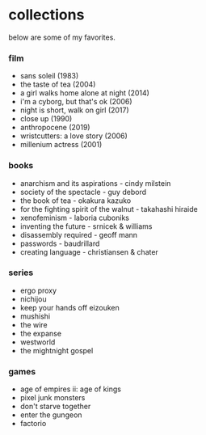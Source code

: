 # collections

<!--epistemic=sapling-->

below are some of my favorites.

### film

- sans soleil (1983)
- the taste of tea (2004)
- a girl walks home alone at night (2014)
- i'm a cyborg, but that's ok (2006)
- night is short, walk on girl (2017)
- close up (1990)
- anthropocene (2019)
- wristcutters: a love story (2006)
- millenium actress (2001)

### books

- anarchism and its aspirations - cindy milstein
- society of the spectacle - guy debord
- the book of tea - okakura kazuko
- for the fighting spirit of the walnut - takahashi hiraide
- xenofeminism - laboria cuboniks
- inventing the future - srnicek & williams
- disassembly required - geoff mann
- passwords - baudrillard
- creating language - christiansen & chater

### series

- ergo proxy
- nichijou
- keep your hands off eizouken
- mushishi
- the wire
- the expanse
- westworld
- the mightnight gospel

### games

- age of empires ii: age of kings
- pixel junk monsters
- don't starve together
- enter the gungeon
- factorio
